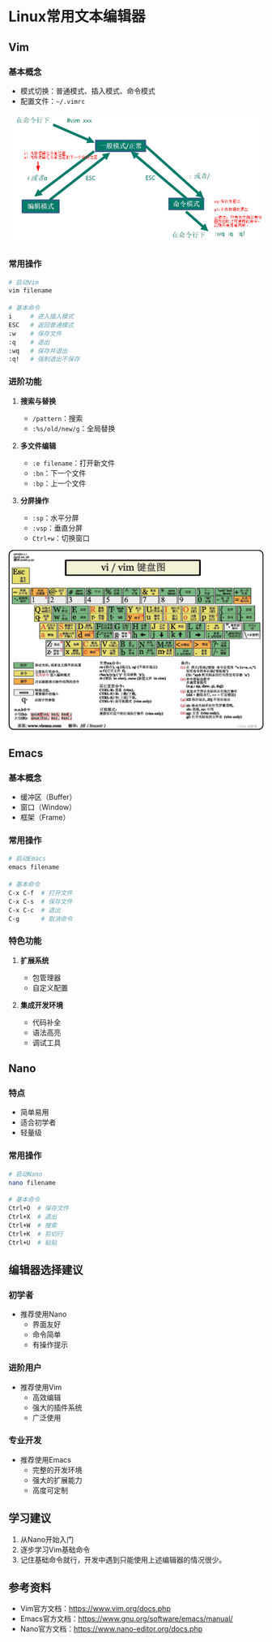 # Linux常用文本编辑器

## Vim

### 基本概念
- 模式切换：普通模式、插入模式、命令模式
- 配置文件：`~/.vimrc`

![](../resource/linux2.png)

### 常用操作
```bash
# 启动Vim
vim filename

# 基本命令
i     # 进入插入模式
ESC   # 返回普通模式
:w    # 保存文件
:q    # 退出
:wq   # 保存并退出
:q!   # 强制退出不保存
```

### 进阶功能
1. **搜索与替换**
   - `/pattern`：搜索
   - `:%s/old/new/g`：全局替换

2. **多文件编辑**
   - `:e filename`：打开新文件
   - `:bn`：下一个文件
   - `:bp`：上一个文件

3. **分屏操作**
   - `:sp`：水平分屏
   - `:vsp`：垂直分屏
   - `Ctrl+w`：切换窗口

![](../resource/Linux3.png)

## Emacs

### 基本概念
- 缓冲区（Buffer）
- 窗口（Window）
- 框架（Frame）

### 常用操作
```bash
# 启动Emacs
emacs filename

# 基本命令
C-x C-f  # 打开文件
C-x C-s  # 保存文件
C-x C-c  # 退出
C-g      # 取消命令
```

### 特色功能
1. **扩展系统**
   - 包管理器
   - 自定义配置

2. **集成开发环境**
   - 代码补全
   - 语法高亮
   - 调试工具

## Nano

### 特点
- 简单易用
- 适合初学者
- 轻量级

### 常用操作
```bash
# 启动Nano
nano filename

# 基本命令
Ctrl+O  # 保存文件
Ctrl+X  # 退出
Ctrl+W  # 搜索
Ctrl+K  # 剪切行
Ctrl+U  # 粘贴
```

## 编辑器选择建议

### 初学者
- 推荐使用Nano
  - 界面友好
  - 命令简单
  - 有操作提示

### 进阶用户
- 推荐使用Vim
  - 高效编辑
  - 强大的插件系统
  - 广泛使用

### 专业开发
- 推荐使用Emacs
  - 完整的开发环境
  - 强大的扩展能力
  - 高度可定制

## 学习建议
1. 从Nano开始入门
2. 逐步学习Vim基础命令
3. 记住基础命令就行，开发中遇到只能使用上述编辑器的情况很少。

## 参考资料
- Vim官方文档：https://www.vim.org/docs.php
- Emacs官方文档：https://www.gnu.org/software/emacs/manual/
- Nano官方文档：https://www.nano-editor.org/docs.php 